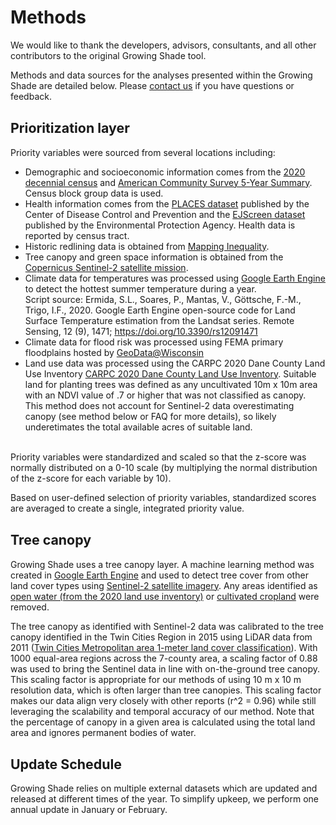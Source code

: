Methods
================

We would like to thank the developers, advisors, consultants, and 
all other contributors to the original Growing Shade tool.
  
Methods and data sources for the analyses presented within the Growing
Shade are detailed below. Please
<a href = "mailto:mattn@capitalarearpc.org?subject=growing%shade%20tool">contact
us</a> if you have questions or feedback.

<h2>
<span style="font-size:16pt">Prioritization layer</span>
</h2>

Priority variables were sourced from several locations including:

- Demographic and socioeconomic information comes from the
  <a href = 'https://www.census.gov/programs-surveys/decennial-census/decade/2020/2020-census-results.html' target = '_blank'>2020
  decennial census</a> and
  <a href = 'https://www.census.gov/programs-surveys/acs/data.html' target = '_blank'>American
  Community Survey 5-Year Summary</a>. Census block group data is used.
- Health information comes from the
  <a href="https://www.cdc.gov/places/index.html" target="_blank">PLACES
  dataset</a> published by the Center of Disease Control and Prevention and the
  <a href="https://www.epa.gov/ejscreen" target="_blank">EJScreen
  dataset</a> published by the Environmental Protection Agency.
  Health data is reported by census tract.
- Historic redlining data is obtained from
  <a href = 'https://dsl.richmond.edu/panorama/redlining/#loc=5/39.1/-94.58&text=downloadsMapping' target = "_blank">
  Mapping Inequality</a>.
- Tree canopy and green space information is obtained from the
  <a href = 'https://www.esa.int/Applications/Observing_the_Earth/Copernicus/Sentinel-2' target = "_blank">Copernicus
  Sentinel-2 satellite mission</a>.
- Climate data for temperatures was processed using 
	<a href = 'https://earthengine.google.com/' target = "_blank">Google
	Earth Engine</a> to detect the hottest summer temperature during a year.
	<br>
	Script source: Ermida, S.L., Soares, P., Mantas, V., Göttsche, F.-M., Trigo, I.F., 2020. Google Earth Engine open-source code
	for Land Surface Temperature estimation from the Landsat series. Remote Sensing, 12 (9), 1471; https://doi.org/10.3390/rs12091471	
- Climate data for flood risk was processed using FEMA primary floodplains hosted by
  <a href = 'https://geodata.wisc.edu/catalog/E2CE7AA7-7E6B-4E6C-9237-DA55D4AB69CC' target = '_blank'>
  GeoData@Wisconsin</a>
- Land use data was processed using the CARPC 2020 Dane County Land Use Inventory
  <a href = 'https://data-carpc.opendata.arcgis.com/' target = '_blank'>
  CARPC 2020 Dane County Land Use Inventory</a>. Suitable land for planting trees was defined as any uncultivated
  10m x 10m area with an NDVI value of .7 or higher that was not classified as canopy. This method does not account
  for Sentinel-2 data overestimating canopy (see method below or FAQ for more details), so likely underetimates the total
  available acres of suitable land.

<br> Priority variables were standardized and scaled so that the z-score
was normally distributed on a 0-10 scale (by multiplying the normal
distribution of the z-score for each variable by 10).

Based on user-defined selection of priority variables, standardized
scores are averaged to create a single, integrated priority value.

<h2>
<span style="font-size:16pt">Tree canopy</span>
</h2>

Growing Shade uses <!-- and shows --> a tree canopy layer. A machine
learning method was created in
<a href = 'https://earthengine.google.com/' target = "_blank">Google
Earth Engine</a> and used to detect tree cover from other land cover
types using
<a href = 'https://www.esa.int/Applications/Observing_the_Earth/Copernicus/Sentinel-2' target = "_blank">Sentinel-2
satellite imagery</a>. Any areas identified as
<a href = 'https://data-carpc.opendata.arcgis.com/' target = "_blank">open
water (from the 2020 land use inventory)</a> or
<a href = 'https://developers.google.com/earth-engine/datasets/catalog/USDA_NASS_CDL?hl=en' target = '_blank'>cultivated
cropland</a> were removed.

The tree canopy as identified with Sentinel-2 data was calibrated
to the tree canopy identified in the Twin Cities Region in 2015 using LiDAR data from 2011
(<a href="https://gisdata.mn.gov/dataset/base-landcover-twincities" target="_blank">Twin
Cities Metropolitan area 1-meter land cover classification</a>). With
1000 equal-area regions across the 7-county area, a scaling factor of
0.88 was used to bring the Sentinel data in line with on-the-ground
tree canopy. This scaling factor is appropriate for our methods of using
10 m x 10 m resolution data, which is often larger than tree canopies.
This scaling factor makes our data align very closely with other reports
(r^2 = 0.96) while still leveraging the scalability and temporal
accuracy of our method. Note that the percentage of canopy in a given area
is calculated using the total land area and ignores permanent bodies of water.

<h2>
<span style="font-size:16pt">Update Schedule</span>
</h2>

Growing Shade relies on multiple external datasets which are updated and released at different times of the year.
To simplify upkeep, we perform one annual update in January or February. 

<!--
Here are the datasets included in the annual update:

<table>
  <tr>
    <th>Dataset</th>
    <th>Current Release</th>
    <th>Next Release(update Jan-Feb, 2024)</th>
  </tr>
  
  <tr>
    <td>American Community Survey</td>
    <td>2022 (2017-2021 average)</td>
    <td>2023 (2018-2022 average)</td>
  </tr>
  
  <tr>
    <td>PLACES</td>
    <td>2023</td>
    <td>2023</td>
  </tr>
  
  <tr>
    <td>EJScreen</td>
    <td>2023</td>
    <td>2023</td>
  </tr>
  
  <tr>
    <td>Canopy/Greeness</td>
    <td>2021</td>
    <td>2023</td>
  </tr>
  
  <tr>
    <td>Primary Floodplains</td>
    <td>2023</td>
    <td>2023</td>
  </tr>
  
  <tr>
    <td>City & Township Boundaries</td>
    <td>Aug, 2023</td>
    <td>Jan or Feb, 2024</td>
  </tr>
  
  <tr>
    <td>Neighborhood Boundaries</td>
    <td>Aug, 2023</td>
    <td>Jan or Feb, 2024</td>
  </tr>
  
</table>
<i> *Growing Shade was adapted for Dane County in August of 2023,
so some newer datasets are already being used. 
</i>
-->
<br> <br><br><br><br>
